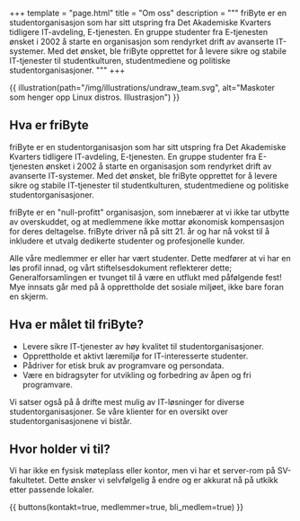 +++
template = "page.html"
title = "Om oss"
description = """
friByte er en studentorganisasjon som har sitt utspring fra Det Akademiske Kvarters tidligere IT-avdeling, E-tjenesten. En gruppe studenter fra E-tjenesten ønsket i 2002 å starte en organisasjon som rendyrket drift av avanserte IT-systemer. Med det ønsket, ble friByte opprettet for å levere sikre og stabile IT-tjenester til studentkulturen, studentmediene og politiske studentorganisasjoner. 
"""
+++

{{ illustration(path="/img/illustrations/undraw_team.svg", alt="Maskoter som henger opp Linux distros. Illustrasjon") }}

## Hva er friByte

friByte er en studentorganisasjon som har sitt utspring fra Det Akademiske Kvarters tidligere IT-avdeling, E-tjenesten. En gruppe studenter fra E-tjenesten ønsket i 2002 å starte en organisasjon som rendyrket drift av avanserte IT-systemer. Med det ønsket, ble friByte opprettet for å levere sikre og stabile IT-tjenester til studentkulturen, studentmediene og politiske studentorganisasjoner.

friByte er en "null-profitt" organisasjon, som innebærer at vi ikke tar utbytte av overskuddet, og at medlemmene ikke mottar økonomisk kompensasjon for deres deltagelse. friByte driver nå på sitt 21. år og har nå vokst til å inkludere et utvalg dedikerte studenter og profesjonelle kunder.

Alle våre medlemmer er eller har vært studenter. Dette medfører at vi har en løs profil innad, og vårt stiftelsesdokument reflekterer dette; Generalforsamlingen er tvunget til å være en utflukt med påfølgende fest! Mye innsats går med på å opprettholde det sosiale miljøet, ikke bare foran en skjerm.

## Hva er målet til friByte?

- Levere sikre IT-tjenester av høy kvalitet til studentorganisasjoner.
- Opprettholde et aktivt læremiljø for IT-interesserte studenter.
- Pådriver for etisk bruk av programvare og persondata.
- Være en bidragsyter for utvikling og forbedring av åpen og fri programvare.

Vi satser også på å drifte mest mulig av IT-løsninger for diverse studentorganisasjoner. Se våre klienter for en oversikt over studentorganisasjonene vi bistår.

## Hvor holder vi til?

Vi har ikke en fysisk møteplass eller kontor, men vi har et server-rom på SV-fakultetet. Dette ønsker vi selvfølgelig å endre og er akkurat nå på utkikk etter passende lokaler.

{{ buttons(kontakt=true, medlemmer=true, bli_medlem=true) }}
